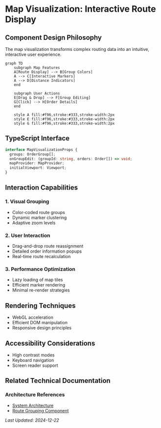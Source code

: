 # Map Visualization: Interactive Route Display

## Component Design Philosophy

The map visualization transforms complex routing data into an intuitive, interactive user experience.

```mermaid
graph TD
    subgraph Map Features
    A[Route Display] --> B[Group Colors]
    A --> C[Interactive Markers]
    A --> D[Distance Indicators]
    end
    
    subgraph User Actions
    E[Drag & Drop] --> F[Group Editing]
    G[Click] --> H[Order Details]
    end
    
    style A fill:#f96,stroke:#333,stroke-width:2px
    style E fill:#f96,stroke:#333,stroke-width:2px
    style G fill:#f96,stroke:#333,stroke-width:2px
```

## TypeScript Interface

```typescript
interface MapVisualizationProps {
  groups: OrderGroup[];
  onGroupEdit: (groupId: string, orders: Order[]) => void;
  mapProvider: MapProvider;
  initialViewport: Viewport;
}
```

## Interaction Capabilities

### 1. Visual Grouping
- Color-coded route groups
- Dynamic marker clustering
- Adaptive zoom levels

### 2. User Interaction
- Drag-and-drop route reassignment
- Detailed order information popups
- Real-time route recalculation

### 3. Performance Optimization
- Lazy loading of map tiles
- Efficient marker rendering
- Minimal re-render strategies

## Rendering Techniques
- WebGL acceleration
- Efficient DOM manipulation
- Responsive design principles

## Accessibility Considerations
- High contrast modes
- Keyboard navigation
- Screen reader support

## Related Technical Documentation

### Architecture References
- [System Architecture](../architecture.md)
- [Route Grouping Component](./route-grouping.md)

*Last Updated: 2024-12-22*
